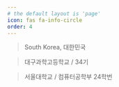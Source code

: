 ```yaml
---
# the default layout is 'page'
icon: fas fa-info-circle
order: 4
---
```

> South Korea, 대한민국

> 대구과학고등학교 / 34기

> 서울대학교 / 컴퓨터공학부 24학번

